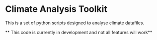 # Climate Analysis Toolkit

This is a set of python scripts designed to analyse climate datafiles.

** This code is currently in development and not all features will work**
